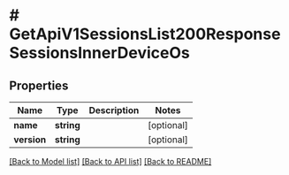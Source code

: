# # GetApiV1SessionsList200ResponseSessionsInnerDeviceOs

## Properties

Name | Type | Description | Notes
------------ | ------------- | ------------- | -------------
**name** | **string** |  | [optional]
**version** | **string** |  | [optional]

[[Back to Model list]](../../README.md#models) [[Back to API list]](../../README.md#endpoints) [[Back to README]](../../README.md)
